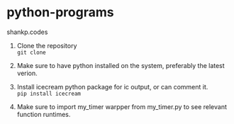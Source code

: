# python-programs
shankp.codes

1. Clone the repository  
`git clone `

2. Make sure to have python installed on the system, preferably the latest verion.

3. Install icecream python package for ic output, or can comment it.  
`pip install icecream`

4. Make sure to import my_timer warpper from my_timer.py to see relevant function runtimes.  

